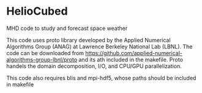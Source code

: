 # HelioCubed
MHD code to study and forecast space weather 

This code uses proto library developed by the Applied Numerical Algorithms Group (ANAG) at Lawrence Berkeley National Lab (LBNL). The code can be downloaded from https://github.com/applied-numerical-algorithms-group-lbnl/proto and its ath included in the makefile. Proto handels the domain decomposition, I/O, and CPU/GPU parallelization.  

This code also requires blis and mpi-hdf5, whose paths should be included in makefile

